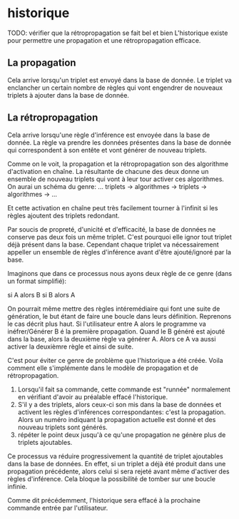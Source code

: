 # historique
TODO: vérifier que la rétropropagation se fait bel et bien
L'historique existe pour permettre une propagation et une rétropropagation efficace.

## La propagation
Cela arrive lorsqu'un triplet est envoyé dans la base de donnée. Le triplet va enclancher un certain nombre de règles qui vont engendrer de nouveaux triplets à ajouter dans la base de donnée.

## La rétropropagation
Cela arrive lorsqu'une règle d'inférence est envoyée dans la base de donnée. La règle va prendre les données présentes dans la base de donnée qui correspondent à son entête et vont générer de nouveau triplets.

Comme on le voit, la propagation et la rétropropagation son des algorithme d'activation en chaîne. La résultante de chacune des deux donne un ensemble de nouveau triplets qui vont à leur tour activer ces algorithmes. On aurai un schéma du genre:
... triplets -> algorithmes -> triplets -> algorithmes -> ...

Et cette activation en chaîne peut très facilement tourner à l'infinit si les règles ajoutent des triplets redondant. 

Par soucis de propreté, d'unicité et d'efficacité, la base de données ne conserve pas deux fois un même triplet. C'est pourquoi elle ignor tout triplet déjà présent dans la base. Cependant chaque triplet va nécessairement appeller un ensemble de règles d'inférence avant d'être ajouté/ignoré par la base.

Imaginons que dans ce processus nous ayons deux règle de ce genre (dans un format simplifié):

si A alors B
si B alors A

On pourrait même mettre des règles intéremédiaire qui font une suite de génération, le but étant de faire une boucle dans leurs définition. Reprenons le cas décrit plus haut. Si l'utilisateur entre A alors le programme va inéfrer/Générer B é la première propagation. Quand le B généré est ajouté dans la base, alors la deuxième règle va générer A. Alors ce A va aussi activer la deuxièmre règle et ainsi de suite.

C'est pour éviter ce genre de problème que l'historique a été créée. Voila comment elle s'implémente dans le modèle de propagation et de rétropropagation.

1. Lorsqu'il fait sa commande, cette commande est "runnée" normalement en vérifiant d'avoir au préalable effacé l'historique.
2. S'il y a des triplets, alors ceux-ci son mis dans la base de données et activent les règles d'inférences correspondantes: c'est la propagation. Alors un numéro indiquant la propagation actuelle est donné et des nouveau triplets sont générés.
3. répéter le point deux jusqu'à ce qu'une propagation ne génère plus de triplets ajoutables.

Ce processus va réduire progressivement la quantité de triplet ajoutables dans la base de données. En effet, si un triplet a déjà été produit dans une propagation précédente, alors celui si sera rejeté avant même d'activer des règles d'inférence. Cela bloque la possibilité de tomber sur une boucle infinie.

Comme dit précédemment, l'historique sera effacé à la prochaine commande entrée par l'utilisateur.
